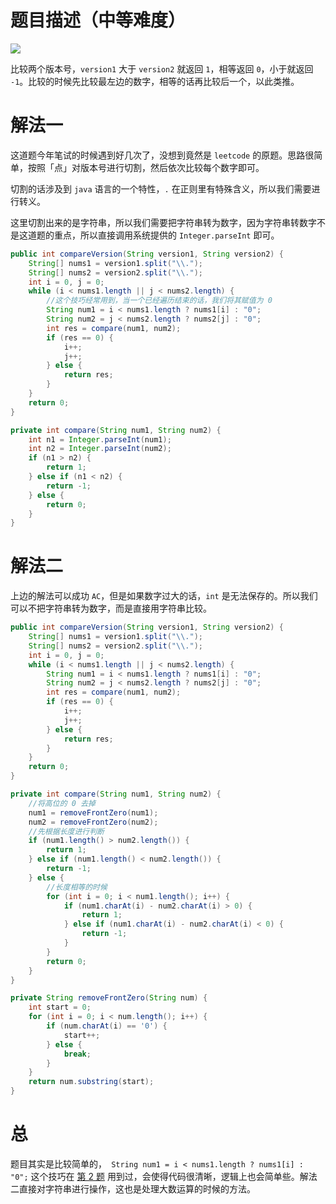 # 题目描述（中等难度）

![](https://windliang.oss-cn-beijing.aliyuncs.com/165.png)

比较两个版本号，`version1` 大于 `version2` 就返回 `1`，相等返回 `0`，小于就返回 `-1`。比较的时候先比较最左边的数字，相等的话再比较后一个，以此类推。

# 解法一

这道题今年笔试的时候遇到好几次了，没想到竟然是 `leetcode` 的原题。思路很简单，按照「点」对版本号进行切割，然后依次比较每个数字即可。

切割的话涉及到 `java` 语言的一个特性，`.` 在正则里有特殊含义，所以我们需要进行转义。

这里切割出来的是字符串，所以我们需要把字符串转为数字，因为字符串转数字不是这道题的重点，所以直接调用系统提供的 `Integer.parseInt` 即可。 

```java
public int compareVersion(String version1, String version2) {
    String[] nums1 = version1.split("\\.");
    String[] nums2 = version2.split("\\.");
    int i = 0, j = 0;
    while (i < nums1.length || j < nums2.length) {
        //这个技巧经常用到，当一个已经遍历结束的话，我们将其赋值为 0
        String num1 = i < nums1.length ? nums1[i] : "0";
        String num2 = j < nums2.length ? nums2[j] : "0";
        int res = compare(num1, num2);
        if (res == 0) {
            i++;
            j++;
        } else {
            return res;
        }
    }
    return 0;
}

private int compare(String num1, String num2) {
    int n1 = Integer.parseInt(num1);
    int n2 = Integer.parseInt(num2);
    if (n1 > n2) {
        return 1;
    } else if (n1 < n2) {
        return -1;
    } else {
        return 0;
    }
}
```

# 解法二

上边的解法可以成功 `AC`，但是如果数字过大的话，`int` 是无法保存的。所以我们可以不把字符串转为数字，而是直接用字符串比较。

```java
public int compareVersion(String version1, String version2) {
    String[] nums1 = version1.split("\\.");
    String[] nums2 = version2.split("\\.");
    int i = 0, j = 0;
    while (i < nums1.length || j < nums2.length) {
        String num1 = i < nums1.length ? nums1[i] : "0";
        String num2 = j < nums2.length ? nums2[j] : "0";
        int res = compare(num1, num2);
        if (res == 0) {
            i++;
            j++;
        } else {
            return res;
        }
    }
    return 0;
}

private int compare(String num1, String num2) {
    //将高位的 0 去掉
    num1 = removeFrontZero(num1);
    num2 = removeFrontZero(num2);
    //先根据长度进行判断
    if (num1.length() > num2.length()) {
        return 1;
    } else if (num1.length() < num2.length()) {
        return -1;
    } else {
        //长度相等的时候
        for (int i = 0; i < num1.length(); i++) {
            if (num1.charAt(i) - num2.charAt(i) > 0) {
                return 1;
            } else if (num1.charAt(i) - num2.charAt(i) < 0) {
                return -1;
            }
        }
        return 0;
    }
}

private String removeFrontZero(String num) {
    int start = 0;
    for (int i = 0; i < num.length(); i++) {
        if (num.charAt(i) == '0') {
            start++;
        } else {
            break;
        }
    }
    return num.substring(start);
}
```

# 总

题目其实是比较简单的，` String num1 = i < nums1.length ? nums1[i] : "0";` 这个技巧在 [第 2 题](https://leetcode.wang/leetCode-2-Add-Two-Numbers.html)  用到过，会使得代码很清晰，逻辑上也会简单些。解法二直接对字符串进行操作，这也是处理大数运算的时候的方法。

